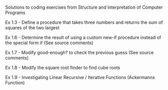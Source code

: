 Solutions to coding exercises from Structure and Interpretation of Computer Programs

Ex 1.3 - Define a procedure that takes three numbers and returns the sum of squares of the two largest

Ex 1.6 - Determine the result of using a custom new-if procedure instead of the special form if (See source comments)

Ex 1.7 - Modify good-enough? to check the previous guess (See source comments)

Ex 1.8 - Modify the square root finder to find cube roots

Ex 1.9 - Investigating Linear Recursive / Iterative Functions (Ackermanns Function)
